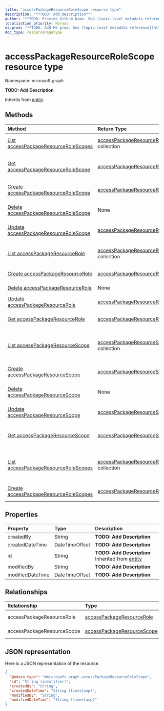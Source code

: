 ```yaml
---
title: "accessPackageResourceRoleScope resource type"
description: "**TODO: Add Description**"
author: "**TODO: Provide Github Name. See [topic-level metadata reference](https://msgo.azurewebsites.net/add/document/guidelines/metadata.html#topic-level-metadata)**"
localization_priority: Normal
ms.prod: "**TODO: Add MS prod. See [topic-level metadata reference](https://msgo.azurewebsites.net/add/document/guidelines/metadata.html#topic-level-metadata)**"
doc_type: resourcePageType
---
```


# accessPackageResourceRoleScope resource type


Namespace: microsoft.graph

**TODO: Add Description**


Inherits from [entity](../resources/entity.md)

## Methods
|Method|Return Type|Description|
|:---|:---|:---|
|[List accessPackageResourceRoleScopes](../api/accesspackageresourcerolescope-list.md)|[accessPackageResourceRoleScope](../resources/accesspackageresourcerolescope.md) collection|Get a list of the [accessPackageResourceRoleScope](../resources/accesspackageresourcerolescope.md) objects and their properties.|
|[Get accessPackageResourceRoleScope](../api/accesspackageresourcerolescope-get.md)|[accessPackageResourceRoleScope](../resources/accesspackageresourcerolescope.md)|Read the properties and relationships of an [accessPackageResourceRoleScope](../resources/accesspackageresourcerolescope.md) object.|
|[Create accessPackageResourceRoleScope](../api/accesspackageresourcerolescope-post-accesspackageresourcerolescopes.md)|[accessPackageResourceRoleScope](../resources/accesspackageresourcerolescope.md)|Create a new [accessPackageResourceRoleScope](../resources/accesspackageresourcerolescope.md) object.|
|[Delete accessPackageResourceRoleScope](../api/accesspackageresourcerolescope-delete.md)|None|Deletes an [accessPackageResourceRoleScope](../resources/accesspackageresourcerolescope.md) object.|
|[Update accessPackageResourceRoleScope](../api/accesspackageresourcerolescope-update.md)|[accessPackageResourceRoleScope](../resources/accesspackageresourcerolescope.md)|Update the properties of an [accessPackageResourceRoleScope](../resources/accesspackageresourcerolescope.md) object.|
|[List accessPackageResourceRole](../api/accesspackageresourcerolescope-list-accesspackageresourcerole.md)|[accessPackageResourceRole](../resources/accesspackageresourcerole.md) collection|Get the accessPackageResourceRoles from the accessPackageResourceRole navigation property.|
|[Create accessPackageResourceRole](../api/accesspackageresourcerolescope-post-accesspackageresourcerole.md)|[accessPackageResourceRole](../resources/accesspackageresourcerole.md)|Create a new accessPackageResourceRole object.|
|[Delete accessPackageResourceRole](../api/accesspackageresourcerolescope-delete-accesspackageresourcerole.md)|None|Delete an [accessPackageResourceRole](../resources/accesspackageresourcerole.md) object.|
|[Update accessPackageResourceRole](../api/accesspackageresourcerolescope-update-accesspackageresourcerole.md)|[accessPackageResourceRole](../resources/accesspackageresourcerole.md)|Update the properties of an accessPackageResourceRole object.|
|[Get accessPackageResourceRole](../api/accesspackageresourcerole-get.md)|[accessPackageResourceRole](../resources/accesspackageresourcerole.md)|Read the properties and relationships of an [accessPackageResourceRole](../resources/accesspackageresourcerole.md) object.|
|[List accessPackageResourceScope](../api/accesspackageresourcerolescope-list-accesspackageresourcescope.md)|[accessPackageResourceScope](../resources/accesspackageresourcescope.md) collection|Get the accessPackageResourceScopes from the accessPackageResourceScope navigation property.|
|[Create accessPackageResourceScope](../api/accesspackageresourcerolescope-post-accesspackageresourcescope.md)|[accessPackageResourceScope](../resources/accesspackageresourcescope.md)|Create a new accessPackageResourceScope object.|
|[Delete accessPackageResourceScope](../api/accesspackageresourcerolescope-delete-accesspackageresourcescope.md)|None|Delete an [accessPackageResourceScope](../resources/accesspackageresourcescope.md) object.|
|[Update accessPackageResourceScope](../api/accesspackageresourcerolescope-update-accesspackageresourcescope.md)|[accessPackageResourceScope](../resources/accesspackageresourcescope.md)|Update the properties of an accessPackageResourceScope object.|
|[Get accessPackageResourceScope](../api/accesspackageresourcescope-get.md)|[accessPackageResourceScope](../resources/accesspackageresourcescope.md)|Read the properties and relationships of an [accessPackageResourceScope](../resources/accesspackageresourcescope.md) object.|
|[List accessPackageResourceRoleScopes](../api/accesspackage-list-accesspackageresourcerolescopes.md)|[accessPackageResourceRoleScope](../resources/accesspackageresourcerolescope.md) collection|Get the accessPackageResourceRoleScopes from the accessPackageResourceRoleScopes navigation property.|
|[Create accessPackageResourceRoleScopes](../api/accesspackage-post-accesspackageresourcerolescopes.md)|[accessPackageResourceRoleScope](../resources/accesspackageresourcerolescope.md)|Create a new accessPackageResourceRoleScopes object.|

## Properties
|Property|Type|Description|
|:---|:---|:---|
|createdBy|String|**TODO: Add Description**|
|createdDateTime|DateTimeOffset|**TODO: Add Description**|
|id|String|**TODO: Add Description** Inherited from [entity](../resources/entity.md)|
|modifiedBy|String|**TODO: Add Description**|
|modifiedDateTime|DateTimeOffset|**TODO: Add Description**|

## Relationships
|Relationship|Type|Description|
|:---|:---|:---|
|accessPackageResourceRole|[accessPackageResourceRole](../resources/accesspackageresourcerole.md)|**TODO: Add Description**|
|accessPackageResourceScope|[accessPackageResourceScope](../resources/accesspackageresourcescope.md)|**TODO: Add Description**|

## JSON representation
Here is a JSON representation of the resource.
<!-- {
  "blockType": "resource",
  "keyProperty": "id",
  "@odata.type": "microsoft.graph.accessPackageResourceRoleScope",
  "baseType": "microsoft.graph.entity",
  "openType": false
}
-->
``` json
{
  "@odata.type": "#microsoft.graph.accessPackageResourceRoleScope",
  "id": "String (identifier)",
  "createdBy": "String",
  "createdDateTime": "String (timestamp)",
  "modifiedBy": "String",
  "modifiedDateTime": "String (timestamp)"
}
```

